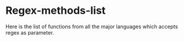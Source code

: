 # Regex-methods-list
Here is the list of functions from all the major languages which accepts regex as  parameter. 
